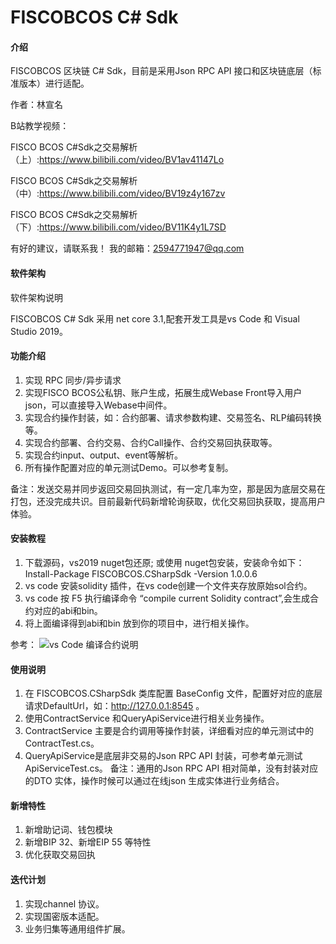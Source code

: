 ﻿


# FISCOBCOS C# Sdk

#### 介绍

FISCOBCOS 区块链 C# Sdk，目前是采用Json RPC API 接口和区块链底层（标准版本）进行适配。

作者：林宣名 

B站教学视频：

FISCO BCOS C#Sdk之交易解析（上）:https://www.bilibili.com/video/BV1av41147Lo

FISCO BCOS C#Sdk之交易解析（中）:https://www.bilibili.com/video/BV19z4y167zv

FISCO BCOS C#Sdk之交易解析（下）:https://www.bilibili.com/video/BV11K4y1L7SD

有好的建议，请联系我！ 我的邮箱：2594771947@qq.com



#### 软件架构

软件架构说明

FISCOBCOS C# Sdk 采用 net core 3.1,配套开发工具是vs Code 和 Visual Studio 2019。


#### 功能介绍

1.  实现 RPC 同步/异步请求
2.  实现FISCO BCOS公私钥、账户生成，拓展生成Webase Front导入用户json，可以直接导入Webase中间件。
3.  实现合约操作封装，如：合约部署、请求参数构建、交易签名、RLP编码转换等。
4.  实现合约部署、合约交易、合约Call操作、合约交易回执获取等。
5.  实现合约input、output、event等解析。
6.  所有操作配置对应的单元测试Demo。可以参考复制。

备注：发送交易并同步返回交易回执测试，有一定几率为空，那是因为底层交易在打包，还没完成共识。目前最新代码新增轮询获取，优化交易回执获取，提高用户体验。

#### 安装教程

1. 下载源码，vs2019 nuget包还原; 或使用 nuget包安装，安装命令如下： Install-Package FISCOBCOS.CSharpSdk -Version 1.0.0.6
2. vs code 安装solidity 插件，在vs code创建一个文件夹存放原始sol合约。
3. vs code 按 F5 执行编译命令 “compile current Solidity contract”,会生成合约对应的abi和bin。
4. 将上面编译得到abi和bin 放到你的项目中，进行相关操作。

参考：
![vs Code 编译合约说明](https://github.com/FISCO-BCOS/csharp-sdk/blob/master/Img/how-to-use-console-generator1.gif)

#### 使用说明

1. 在 FISCOBCOS.CSharpSdk 类库配置 BaseConfig 文件，配置好对应的底层请求DefaultUrl，如：http://127.0.0.1:8545 。
2. 使用ContractService 和QueryApiService进行相关业务操作。
3. ContractService 主要是合约调用等操作封装，详细看对应的单元测试中的ContractTest.cs。
4. QueryApiService是底层非交易的Json RPC API 封装，可参考单元测试ApiServiceTest.cs。
备注：通用的Json RPC API 相对简单，没有封装对应的DTO 实体，操作时候可以通过在线json 生成实体进行业务结合。

#### 新增特性
1. 新增助记词、钱包模块
2. 新增BIP 32、新增EIP 55 等特性
3. 优化获取交易回执

#### 迭代计划

1. 实现channel 协议。
2. 实现国密版本适配。
3. 业务归集等通用组件扩展。




